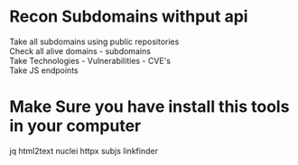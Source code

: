 # Recon Subdomains withput api
Take all subdomains using public repositories \
Check all alive domains - subdomains \
Take Technologies - Vulnerabilities - CVE's \
Take JS endpoints

# Make Sure you have install this tools in your computer
jq
html2text
nuclei
httpx
subjs
linkfinder



